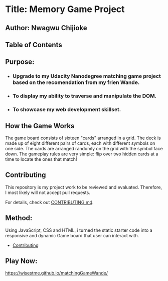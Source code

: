 # Title: Memory Game Project

## Author: Nwagwu Chijioke
## Table of Contents

## Purpose: 
* ### Upgrade to my Udacity Nanodegree matching game project based on the recomendation from my frien Wande.

* ### To display my ability to traverse and manipulate the DOM.

* ### To showcase my web development skillset.




## How the Game Works
 The game board consists of sixteen "cards" arranged in a grid. The deck is made up of eight different pairs of cards, each with different symbols on one side. The cards are arranged randomly on the grid with the symbol face down. The gameplay rules are very simple: flip over two hidden cards at a time to locate the ones that match!

## Contributing

This repository is my project work to be reviewed and evaluated. Therefore, I most likely will not accept pull requests.

For details, check out [CONTRIBUTING.md](CONTRIBUTING.md).


## Method:
Using JavaScript, CSS and HTML, i turned the static starter code into a responsive and dynamic Game board that user can interact with.


* [Contributing](#contributing)

## Play Now:
https://wisestme.github.io/matchingGameWande/
